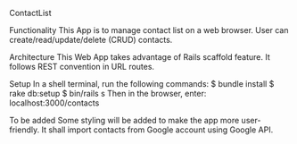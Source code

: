 ContactList

Functionality
This App is to manage contact list on a web browser.
User can create/read/update/delete (CRUD) contacts.

Architecture
This Web App takes advantage of Rails scaffold feature.
It follows REST convention in URL routes.

Setup
In a shell terminal, run the following commands:
$ bundle install
$ rake db:setup
$ bin/rails s
Then in the browser, enter:
localhost:3000/contacts

To be added
Some styling will be added to make the app more user-friendly.
It shall import contacts from Google account using Google API.


